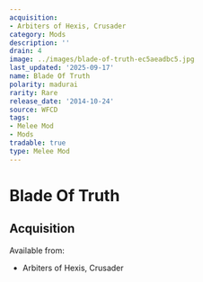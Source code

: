 ```yaml
---
acquisition:
- Arbiters of Hexis, Crusader
category: Mods
description: ''
drain: 4
image: ../images/blade-of-truth-ec5aeadbc5.jpg
last_updated: '2025-09-17'
name: Blade Of Truth
polarity: madurai
rarity: Rare
release_date: '2014-10-24'
source: WFCD
tags:
- Melee Mod
- Mods
tradable: true
type: Melee Mod
---
```


# Blade Of Truth

## Acquisition

Available from:
- Arbiters of Hexis, Crusader

